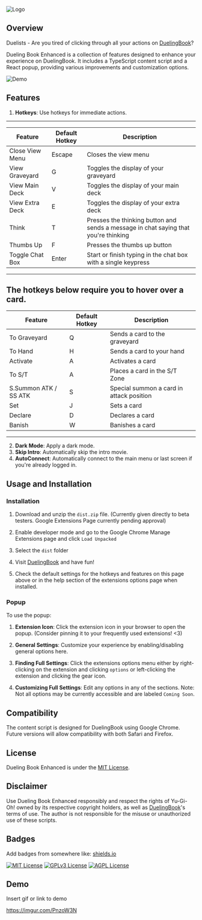 
![Logo](https://i.imgur.com/Z7pklez.png)

## Overview

Duelists - Are you tired of clicking through all your actions on [DuelingBook](https://www.duelingbook.com/html5)?

Dueling Book Enhanced is a collection of features designed to enhance your experience on DuelingBook. It includes a TypeScript content script and a React popup, providing various improvements and customization options.

![Demo](https://github.com/alexjraymond/DuelingBookEnhanced/blob/main/src/assets/images/demo-medium.gif?raw=true)

## Features

1. **Hotkeys**: Use hotkeys for immediate actions.

---
| Feature | Default Hotkey | Description |
| ------- | -------------- | ----------- |
| Close View Menu | Escape | Closes the view menu | 
| View Graveyard | G | Toggles the display of your graveyard | 
| View Main Deck | V | Toggles the display of your main deck |
| View Extra Deck | E | Toggles the display of your extra deck |
| Think | T | Presses the thinking button and sends a message in chat saying that you're thinking |
| Thumbs Up | F | Presses the thumbs up button | 
| Toggle Chat Box | Enter | Start or finish typing in the chat box with a single keypress |
---

   **The hotkeys below require you to hover over a card.**
---
| **Feature** | **Default Hotkey** | **Description** |
| ------- | -------------- | ----------- |
| To Graveyard | Q | Sends a card to the graveyard | 
| To Hand | H | Sends a card to your hand | 
| Activate | A | Activates a card |
| To S/T | A | Places a card in the S/T Zone |
| S.Summon ATK / SS ATK | S | Special summon a card in attack position |
| Set | J | Sets a card | 
| Declare | D | Declares a card |
| Banish | W | Banishes a card |
---

2. **Dark Mode**: Apply a dark mode.
3. **Skip Intro**: Automatically skip the intro movie.
4. **AutoConnect**: Automatically connect to the main menu or last screen if you're already logged in.

## Usage and Installation

###  Installation

1. Download and unzip the `dist.zip` file. (Currently given directly to beta testers. Google Extensions Page currently pending approval)

2. Enable developer mode and go to the Google Chrome Manage Extensions page and click `Load Unpacked`

3. Select the `dist` folder

4. Visit [DuelingBook](https://www.duelingbook.com/html5) and have fun!

5. Check the default settings for the hotkeys and features on this page above or in the help section of the extensions options page when installed.

### Popup

To use the popup:

1. **Extension Icon**: Click the extension icon in your browser to open the popup. (Consider pinning it to your frequently used extensions! <3)

2. **General Settings**: Customize your experience by enabling/disabling general options here.

3. **Finding Full Settings**: Click the extensions options menu either by right-clicking on the extension and clicking `options` or left-clicking the extension and clicking the gear icon.

4. **Customizing Full Settings**:  Edit any options in any of the sections. Note: Not all options may be currently accessible and are labeled `Coming Soon`.


## Compatibility

The content script is designed for DuelingBook using Google Chrome. Future versions will allow compatibility with both Safari and Firefox.

## License

Dueling Book Enhanced is under the [MIT License](LICENSE.md).

## Disclaimer

Use Dueling Book Enhanced responsibly and respect the rights of Yu-Gi-Oh! owned by its respective copyright holders, as well as [DuelingBook](https://www.duelingbook.com/html5)'s terms of use. The author is not responsible for the misuse or unauthorized use of these scripts.

## Badges

Add badges from somewhere like: [shields.io](https://shields.io/)

[![MIT License](https://img.shields.io/badge/License-MIT-green.svg)](https://choosealicense.com/licenses/mit/)
[![GPLv3 License](https://img.shields.io/badge/License-GPL%20v3-yellow.svg)](https://opensource.org/licenses/)
[![AGPL License](https://img.shields.io/badge/license-AGPL-blue.svg)](http://www.gnu.org/licenses/agpl-3.0)

## Demo

Insert gif or link to demo

https://imgur.com/PnzoW3N
